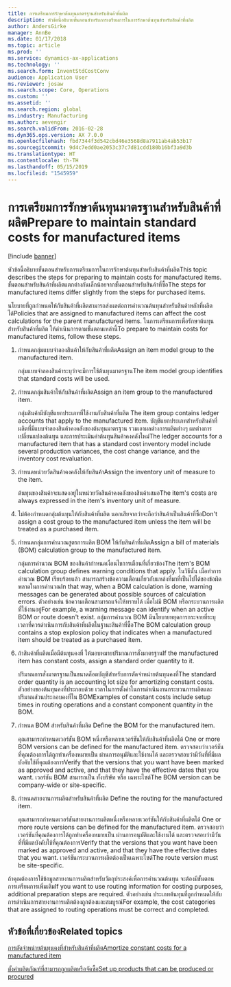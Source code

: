```yaml
---
title: การเตรียมการรักษาต้นทุนมาตรฐานสำหรับสินค้าที่ผลิต
description: หัวข้อนี้อธิบายขั้นตอนสำหรับการเตรียมการในการรักษาต้นทุนสำหรับสินค้าที่ผลิต
author: AndersGirke
manager: AnnBe
ms.date: 01/17/2018
ms.topic: article
ms.prod: ''
ms.service: dynamics-ax-applications
ms.technology: ''
ms.search.form: InventStdCostConv
audience: Application User
ms.reviewer: josaw
ms.search.scope: Core, Operations
ms.custom: ''
ms.assetid: ''
ms.search.region: global
ms.industry: Manufacturing
ms.author: aevengir
ms.search.validFrom: 2016-02-28
ms.dyn365.ops.version: AX 7.0.0
ms.openlocfilehash: fbd7344f3d542cbd46e3568d8a7911ab4ab53b17
ms.sourcegitcommit: 9d4c7edd0ae2053c37c7d81cdd180b16bf3a9d3b
ms.translationtype: HT
ms.contentlocale: th-TH
ms.lasthandoff: 05/15/2019
ms.locfileid: "1545959"
---
```

# <a name="prepare-to-maintain-standard-costs-for-manufactured-items"></a><span data-ttu-id="b5397-103">การเตรียมการรักษาต้นทุนมาตรฐานสำหรับสินค้าที่ผลิต</span><span class="sxs-lookup"><span data-stu-id="b5397-103">Prepare to maintain standard costs for manufactured items</span></span>

[!include [banner](../includes/banner.md)]

<span data-ttu-id="b5397-104">หัวข้อนี้อธิบายขั้นตอนสำหรับการเตรียมการในการรักษาต้นทุนสำหรับสินค้าที่ผลิต</span><span class="sxs-lookup"><span data-stu-id="b5397-104">This topic describes the steps for preparing to maintain costs for manufactured items.</span></span> <span data-ttu-id="b5397-105">ขั้นตอนสำหรับสินค้าที่ผลิตแตกต่างกันเล็กน้อยจากขั้นตอนสำหรับสินค้าที่ซื้อ</span><span class="sxs-lookup"><span data-stu-id="b5397-105">The steps for manufactured items differ slightly from the steps for purchased items.</span></span>

<span data-ttu-id="b5397-106">นโยบายที่ถูกกำหนดให้กับสินค้าที่ผลิตสามารถส่งผลต่อการคำนวณต้นทุนสำหรับสินค้าหลักที่ผลิตได้</span><span class="sxs-lookup"><span data-stu-id="b5397-106">Policies that are assigned to manufactured items can affect the cost calculations for the parent manufactured items.</span></span> <span data-ttu-id="b5397-107">ในการเตรียมการเพื่อรักษาต้นทุนสำหรับสินค้าที่ผลิต ให้ดำเนินการตามขั้นตอนเหล่านี้</span><span class="sxs-lookup"><span data-stu-id="b5397-107">To prepare to maintain costs for manufactured items, follow these steps.</span></span>

1. <span data-ttu-id="b5397-108">กำหนดกลุ่มแบบจำลองสินค้าให้กับสินค้าที่ผลิต</span><span class="sxs-lookup"><span data-stu-id="b5397-108">Assign an item model group to the manufactured item.</span></span> 

   <span data-ttu-id="b5397-109">กลุ่มแบบจำลองสินค้าระบุว่าจะมีการใช้ต้นทุนมาตรฐาน</span><span class="sxs-lookup"><span data-stu-id="b5397-109">The item model group identifies that standard costs will be used.</span></span>

2. <span data-ttu-id="b5397-110">กำหนดกลุ่มสินค้าให้กับสินค้าที่ผลิต</span><span class="sxs-lookup"><span data-stu-id="b5397-110">Assign an item group to the manufactured item.</span></span> 

   <span data-ttu-id="b5397-111">กลุ่มสินค้ามีบัญชีแยกประเภทที่ใช้งานกับสินค้าที่ผลิต </span><span class="sxs-lookup"><span data-stu-id="b5397-111">The item group contains ledger accounts that apply to the manufactured item.</span></span> <span data-ttu-id="b5397-112">บัญชีแยกประเภทสำหรับสินค้าที่ผลิตที่มีแบบจำลองสินค้าคงคลังของต้นทุนมาตรฐาน รวมเอาผลต่างการผลิตต่างๆ ผลต่างการเปลี่ยนแปลงต้นทุน และการประเมินค่าต้นทุนสินค้าคงคลังใหม่</span><span class="sxs-lookup"><span data-stu-id="b5397-112">The ledger accounts for a manufactured item that has a standard cost inventory model include several production variances, the cost change variance, and the inventory cost revaluation.</span></span>

3. <span data-ttu-id="b5397-113">กำหนดหน่วยวัดสินค้าคงคลังให้กับสินค้า</span><span class="sxs-lookup"><span data-stu-id="b5397-113">Assign the inventory unit of measure to the item.</span></span> 

   <span data-ttu-id="b5397-114">ต้นทุนของสินค้าจะแสดงอยู่ในหน่วยวัดสินค้าคงคลังของสินค้าเสมอ</span><span class="sxs-lookup"><span data-stu-id="b5397-114">The item's costs are always expressed in the item's inventory unit of measure.</span></span>

4. <span data-ttu-id="b5397-115">ไม่ต้องกำหนดกลุ่มต้นทุนให้กับสินค้าที่ผลิต นอกเสียจากว่าจะถือว่าสินค้าเป็นสินค้าที่ซื้อ</span><span class="sxs-lookup"><span data-stu-id="b5397-115">Don't assign a cost group to the manufactured item unless the item will be treated as a purchased item.</span></span>

5. <span data-ttu-id="b5397-116">กำหนดกลุ่มการคำนวณสูตรการผลิต BOM ให้กับสินค้าที่ผลิต</span><span class="sxs-lookup"><span data-stu-id="b5397-116">Assign a bill of materials (BOM) calculation group to the manufactured item.</span></span> 

   <span data-ttu-id="b5397-117">กลุ่มการคำนวณ BOM ของสินค้ากำหนดเงื่อนไขการเตือนที่เกี่ยวข้อง</span><span class="sxs-lookup"><span data-stu-id="b5397-117">The item's BOM calculation group defines warning conditions that apply.</span></span> <span data-ttu-id="b5397-118">ในวิธีนั้น เมื่อทำการคำนวณ BOM เรียบร้อยแล้ว สามารถสร้างข้อความเตือนเกี่ยวกับแหล่งที่มาที่เป็นไปได้ของข้อผิดพลาดในการคำนวณ</span><span class="sxs-lookup"><span data-stu-id="b5397-118">In that way, when a BOM calculation is done, warning messages can be generated about possible sources of calculation errors.</span></span> <span data-ttu-id="b5397-119">ตัวอย่างเช่น ข้อความเตือนสามารถแจ้งให้ทราบได้ เมื่อไม่มี BOM หรือกระบวนการผลิตที่ใช้งานอยู่</span><span class="sxs-lookup"><span data-stu-id="b5397-119">For example, a warning message can identify when an active BOM or route doesn't exist.</span></span> <span data-ttu-id="b5397-120">กลุ่มการคำนวณ BOM มีนโยบายหยุดการกระจายที่ระบุเวลาที่ควรดำเนินการกับสินค้าที่ผลิตในฐานะสินค้าที่ซื้อ</span><span class="sxs-lookup"><span data-stu-id="b5397-120">The BOM calculation group contains a stop explosion policy that indicates when a manufactured item should be treated as a purchased item.</span></span>

6. <span data-ttu-id="b5397-121">ถ้าสินค้าที่ผลิตเมื่อมีต้นทุนคงที่ ให้มอบหมายปริมาณการสั่งมาตรฐาน</span><span class="sxs-lookup"><span data-stu-id="b5397-121">If the manufactured item has constant costs, assign a standard order quantity to it.</span></span> 

   <span data-ttu-id="b5397-122">ปริมาณการสั่งมาตรฐานเป็นขนาดล็อตบัญชีสำหรับการตัดจำหน่ายต้นทุนคงที่</span><span class="sxs-lookup"><span data-stu-id="b5397-122">The standard order quantity is an accounting lot size for amortizing constant costs.</span></span> <span data-ttu-id="b5397-123">ตัวอย่างของต้นทุนคงที่ประกอบด้วย เวลาในการตั้งค่าในการดำเนินงานกระบวนการผลิตและปริมาณส่วนประกอบคงที่ใน BOM</span><span class="sxs-lookup"><span data-stu-id="b5397-123">Examples of constant costs include setup times in routing operations and a constant component quantity in the BOM.</span></span>

7. <span data-ttu-id="b5397-124">กำหนด BOM สำหรับสินค้าที่ผลิต </span><span class="sxs-lookup"><span data-stu-id="b5397-124">Define the BOM for the manufactured item.</span></span> 

   <span data-ttu-id="b5397-125">คุณสามารถกำหนดเวอร์ชัน BOM หนึ่งหรือหลายเวอร์ชันให้กับสินค้าที่ผลิตได้ </span><span class="sxs-lookup"><span data-stu-id="b5397-125">One or more BOM versions can be defined for the manufactured item.</span></span> <span data-ttu-id="b5397-126">ตรวจสอบว่าเวอร์ชันที่คุณต้องการได้ถูกทำเครื่องหมายเป็น ผ่านการอนุมัติและใช้งานได้ และตรวจสอบว่ามีวันที่ที่มีผลบังคับใช้ที่คุณต้องการ</span><span class="sxs-lookup"><span data-stu-id="b5397-126">Verify that the versions that you want have been marked as approved and active, and that they have the effective dates that you want.</span></span> <span data-ttu-id="b5397-127">เวอร์ชัน BOM สามารถเป็น ทั้งบริษัท หรือ เฉพาะไซต์</span><span class="sxs-lookup"><span data-stu-id="b5397-127">The BOM version can be company-wide or site-specific.</span></span>

8. <span data-ttu-id="b5397-128">กำหนดสายงานการผลิตสำหรับสินค้าที่ผลิต </span><span class="sxs-lookup"><span data-stu-id="b5397-128">Define the routing for the manufactured item.</span></span> 

   <span data-ttu-id="b5397-129">คุณสามารถกำหนดเวอร์ชันสายงานการผลิตหนึ่งหรือหลายเวอร์ชันให้กับสินค้าที่ผลิตได้ </span><span class="sxs-lookup"><span data-stu-id="b5397-129">One or more route versions can be defined for the manufactured item.</span></span> <span data-ttu-id="b5397-130">ตรวจสอบว่าเวอร์ชันที่คุณต้องการได้ถูกทำเครื่องหมายเป็น ผ่านการอนุมัติและใช้งานได้ และตรวจสอบว่ามีวันที่ที่มีผลบังคับใช้ที่คุณต้องการ</span><span class="sxs-lookup"><span data-stu-id="b5397-130">Verify that the versions that you want have been marked as approved and active, and that they have the effective dates that you want.</span></span> <span data-ttu-id="b5397-131">เวอร์ชันกระบวนการผลิตต้องเป็นเฉพาะไซต์</span><span class="sxs-lookup"><span data-stu-id="b5397-131">The route version must be site-specific.</span></span>

<span data-ttu-id="b5397-132">ถ้าคุณต้องการใช้ข้อมูลสายงานการผลิตสำหรับวัตถุประสงค์เพื่อการคำนวณต้นทุน จะต้องมีขั้นตอนการเตรียมการเพิ่มเติม</span><span class="sxs-lookup"><span data-stu-id="b5397-132">If you want to use routing information for costing purposes, additional preparation steps are required.</span></span> <span data-ttu-id="b5397-133">ตัวอย่างเช่น ประเภทต้นทุนที่ถูกกำหนดให้กับการดำเนินการสายงานการผลิตต้องถูกต้องและสมบูรณ์</span><span class="sxs-lookup"><span data-stu-id="b5397-133">For example, the cost categories that are assigned to routing operations must be correct and completed.</span></span>

<a name="related-topics"></a><span data-ttu-id="b5397-134">หัวข้อที่เกี่ยวข้อง</span><span class="sxs-lookup"><span data-stu-id="b5397-134">Related topics</span></span>
--------

[<span data-ttu-id="b5397-135">การตัดจำหน่ายต้นทุนคงที่สำหรับสินค้าที่ผลิต</span><span class="sxs-lookup"><span data-stu-id="b5397-135">Amortize constant costs for a manufactured item</span></span>](amortize-constant-costs-manufactured-item.md)

[<span data-ttu-id="b5397-136">ตั้งค่าผลิตภัณฑ์ที่สามารถถูกผลิตหรือจัดซื้อ</span><span class="sxs-lookup"><span data-stu-id="b5397-136">Set up products that can be produced or procured</span></span>](manufactured-items-treated-as-purchased-items.md)

